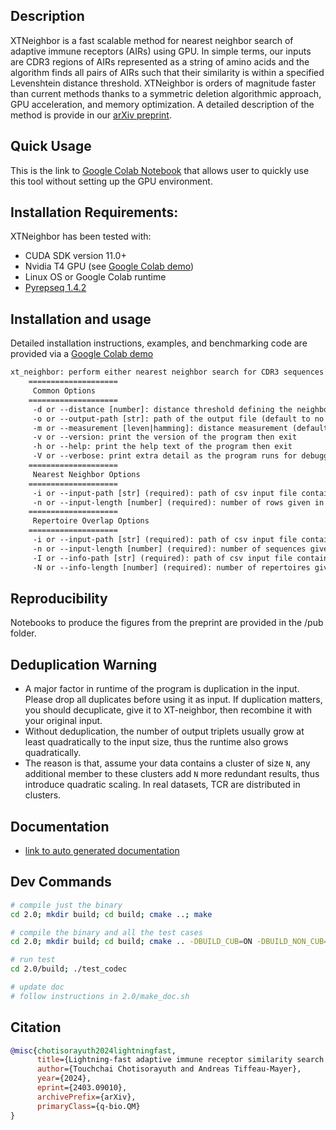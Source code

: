 ## Description

XTNeighbor is a fast scalable method for nearest neighbor search of adaptive immune receptors (AIRs) using GPU. In simple terms, our inputs are CDR3 regions of AIRs represented as a string of amino acids and the algorithm finds all pairs of AIRs such that their similarity is within a specified Levenshtein distance threshold. XTNeighbor is orders of magnitude faster than current methods thanks to a symmetric deletion algorithmic approach, GPU acceleration, and memory optimization. A detailed description of the method is provide in our [arXiv preprint](https://arxiv.org/abs/2403.09010).

## Quick Usage

This is the link to [Google Colab Notebook](https://colab.research.google.com/drive/1JbRLtRrmUv9zZollSfT9xp6WqOy7LB7q#scrollTo=emF0vifFye6s) that allows user to quickly use this tool without setting up the GPU environment.

## Installation Requirements:

XTNeighbor has been tested with:
- CUDA SDK version 11.0+
- Nvidia T4 GPU (see [Google Colab demo](https://colab.research.google.com/drive/13zHkThcsIpe_dYMLb6IlbcTn2wAzfox7))
- Linux OS or Google Colab runtime
- [Pyrepseq 1.4.2](https://github.com/andim/pyrepseq)

## Installation and usage

Detailed installation instructions, examples, and benchmarking code are provided via a [Google Colab demo](https://colab.research.google.com/drive/13zHkThcsIpe_dYMLb6IlbcTn2wAzfox7)

```txt
xt_neighbor: perform either nearest neighbor search for CDR3 sequences or immune repertoire overlap using GPU-based xt_neighbor algorithm.
	====================
	 Common Options
	====================
	 -d or --distance [number]: distance threshold defining the neighbor (default to 1)
	 -o or --output-path [str]: path of the output file (default to no output)
	 -m or --measurement [leven|hamming]: distance measurement (default to leven)
	 -v or --version: print the version of the program then exit
	 -h or --help: print the help text of the program then exit
	 -V or --verbose: print extra detail as the program runs for debugging purpose
	====================
	 Nearest Neighbor Options
	====================
	 -i or --input-path [str] (required): path of csv input file containing exactly 1 column: CDR3 amino acid sequences
	 -n or --input-length [number] (required): number of rows given in the input file
	====================
	 Repertoire Overlap Options
	====================
	 -i or --input-path [str] (required): path of csv input file containing exactly 2 columns: CDR3 amino acid sequences and their frequency. Note that the sequences are assumed to be unique
	 -n or --input-length [number] (required): number of sequences given in the input file
	 -I or --info-path [str] (required): path of csv input file containing exactly 1 column: repertoire sizes. Note that the order of input sequence must be sorted according to this repertoire info
	 -N or --info-length [number] (required): number of repertoires given in the info file
```

## Reproducibility

Notebooks to produce the figures from the preprint are provided in the /pub folder.

## Deduplication Warning
- A major factor in runtime of the program is duplication in the input. Please drop all duplicates before using it as input. If duplication matters, you should decuplicate, give it to XT-neighbor, then recombine it with your original input.
- Without deduplication, the number of output triplets usually grow at least quadratically to the input size, thus the runtime also grows quadratically.
- The reason is that, assume your data contains a cluster of size `N`, any additional member to these clusters add `N` more redundant results, thus introduce quadratic scaling. In real datasets, TCR are distributed in clusters.

## Documentation
- [link to auto generated documentation](https://heartnetkung.github.io/XT-neighbor/files.html)

## Dev Commands
```sh
# compile just the binary
cd 2.0; mkdir build; cd build; cmake ..; make

# compile the binary and all the test cases
cd 2.0; mkdir build; cd build; cmake .. -DBUILD_CUB=ON -DBUILD_NON_CUB=ON -DBUILD_BINARY=ON; make

# run test
cd 2.0/build; ./test_codec

# update doc
# follow instructions in 2.0/make_doc.sh
```

## Citation
```bibtex
@misc{chotisorayuth2024lightningfast,
      title={Lightning-fast adaptive immune receptor similarity search by symmetric deletion lookup}, 
      author={Touchchai Chotisorayuth and Andreas Tiffeau-Mayer},
      year={2024},
      eprint={2403.09010},
      archivePrefix={arXiv},
      primaryClass={q-bio.QM}
}
```
